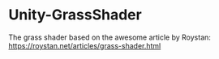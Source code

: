 # Unity-GrassShader

The grass shader based on the awesome article by Roystan: https://roystan.net/articles/grass-shader.html
